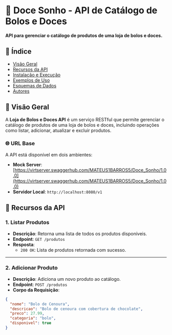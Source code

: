 # 🍰 Doce Sonho - API de Catálogo de Bolos e Doces

**API para gerenciar o catálogo de produtos de uma loja de bolos e doces.**

## 📖 Índice
- [Visão Geral](#visão-geral)
- [Recursos da API](#recursos-da-api)
- [Instalação e Execução](#instalação-e-execução)
- [Exemplos de Uso](#exemplos-de-uso)
- [Esquemas de Dados](#esquemas-de-dados)
- [Autores](#autores)

## 📝 Visão Geral

A **Loja de Bolos e Doces API** é um serviço RESTful que permite gerenciar o catálogo de produtos de uma loja de bolos e doces, incluindo operações como listar, adicionar, atualizar e excluir produtos.

### 🌐 URL Base

A API está disponível em dois ambientes:

- **Mock Server**: [https://virtserver.swaggerhub.com/MATEUS1BARROS5/Doce_Sonho/1.0.0](https://virtserver.swaggerhub.com/MATEUS1BARROS5/Doce_Sonho/1.0.0)
- **Servidor Local**: `http://localhost:8080/v1`

## 🚀 Recursos da API

### 1. Listar Produtos

- **Descrição**: Retorna uma lista de todos os produtos disponíveis.
- **Endpoint**: `GET /produtos`
- **Resposta**:
  - `200 OK`: Lista de produtos retornada com sucesso.

---

### 2. Adicionar Produto

- **Descrição**: Adiciona um novo produto ao catálogo.
- **Endpoint**: `POST /produtos`
- **Corpo da Requisição**:

```json
{
  "nome": "Bolo de Cenoura",
  "descricao": "Bolo de cenoura com cobertura de chocolate",
  "preco": 27.99,
  "categoria": "bolo",
  "disponivel": true
}
